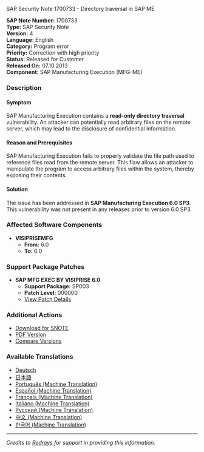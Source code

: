 SAP Security Note 1700733 - Directory traversal in SAP ME

**SAP Note Number:** 1700733  
**Type:** SAP Security Note  
**Version:** 4  
**Language:** English  
**Category:** Program error  
**Priority:** Correction with high priority  
**Status:** Released for Customer  
**Released On:** 07.10.2013  
**Component:** SAP Manufacturing Execution (MFG-ME)

### Description

#### Symptom
SAP Manufacturing Execution contains a **read-only directory traversal** vulnerability. An attacker can potentially read arbitrary files on the remote server, which may lead to the disclosure of confidential information.

#### Reason and Prerequisites
SAP Manufacturing Execution fails to properly validate the file path used to reference files read from the remote server. This flaw allows an attacker to manipulate the program to access arbitrary files within the system, thereby exposing their contents.

#### Solution
The issue has been addressed in **SAP Manufacturing Execution 6.0 SP3**. This vulnerability was not present in any releases prior to version 6.0 SP3.

### Affected Software Components
- **VISIPRISEMFG**
  - **From:** 6.0
  - **To:** 6.0

### Support Package Patches
- **SAP MFG EXEC BY VISIPRISE 6.0**
  - **Support Package:** SP003
  - **Patch Level:** 000000
  - [View Patch Details](https://userapps.support.sap.com/sap/support/swdc/notes?cvnr=01200615320200015665&support_package=SP003&patch_level=000000)

### Additional Actions
- [Download for SNOTE](https://notesdownloads.sap.com/note/0040000017412742017)
- [PDF Version](https://userapps.support.sap.com/sap/support/sfm/notes/print/0001700733?language=en-US&token=5D215DF540E427B55F3B7AD92031BCA1)
- [Compare Versions](https://me.sap.com/notesLatestChanges/0001700733/E/diff)

### Available Translations
- [Deutsch](https://me.sap.com/notes/0001700733/D)
- [日本語](https://me.sap.com/notes/0001700733/J)
- [Português (Machine Translation)](https://me.sap.com/notes/0001700733/P)
- [Español (Machine Translation)](https://me.sap.com/notes/0001700733/S)
- [Français (Machine Translation)](https://me.sap.com/notes/0001700733/F)
- [Italiano (Machine Translation)](https://me.sap.com/notes/0001700733/I)
- [Русский (Machine Translation)](https://me.sap.com/notes/0001700733/R)
- [中文 (Machine Translation)](https://me.sap.com/notes/0001700733/1)
- [한국어 (Machine Translation)](https://me.sap.com/notes/0001700733/3)

---

*Credits to [Redrays](https://redrays.io) for support in providing this information.*